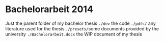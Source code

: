 Bachelorarbeit 2014
===================

Just the parent folder of my bachelor thesis
`./dev` the code
`./pdfs/` any literature used for the thesis
`./presets/`some documents provided by the university
`./Bachelorarbeit.docx` the WIP document of my thesis
 
